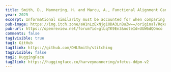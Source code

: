 ```yaml
---
title: Smith, D., Mannering, H. and Marcu, A., Functional Alignment Can Mislead Examining Model Stitching. In Forty-second International Conference on Machine Learning (ICML 2025).
year: 2025
excerpt: Informational similarity must be accounted for when comparing models; model stitching does not do this.
pub-image: https://img.itch.zone/aW1nLzExNjg1ODA3LnBuZw==/original/RqkaR2.png
pub-url: https://openreview.net/forum?id=glLqTK9En3&noteId=UUW6dQOmco
comments: false
tag1visible: true
tag1: GitHub
tag1link: https://github.com/DHLSmith/stitching
tag2visible: false
tag2: HuggingFace
tag2link: https://huggingface.co/harveymannering/xfetus-ddpm-v2
---
```



